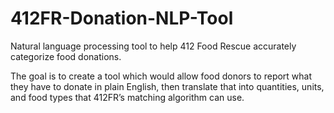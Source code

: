 # 412FR-Donation-NLP-Tool
Natural language processing tool to help 412 Food Rescue accurately categorize food donations.

The goal is to create a tool which would allow food donors to report what they have to donate in plain English, then translate that into quantities, units, and food types that 412FR’s matching algorithm can use.
